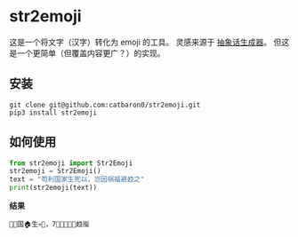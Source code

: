 # str2emoji

这是一个将文字（汉字）转化为 emoji 的工具。
灵感来源于 [抽象话生成器](https://chouxiang.ml/)。
但这是一个更简单（但覆盖内容更广？）的实现。

## 安装
```shell
git clone git@github.com:catbaron0/str2emoji.git
pip3 install str2emoji
```

## 如何使用

```python
from str2emoji import Str2Emoji
str2emoji = Str2Emoji()
text = "苟利国家生死以，岂因祸福避趋之"
print(str2emoji(text))
```
**结果**

`🐶🌰国🏠生💀🐜，7⃣🎵🔥🦇👃趋🈯`

